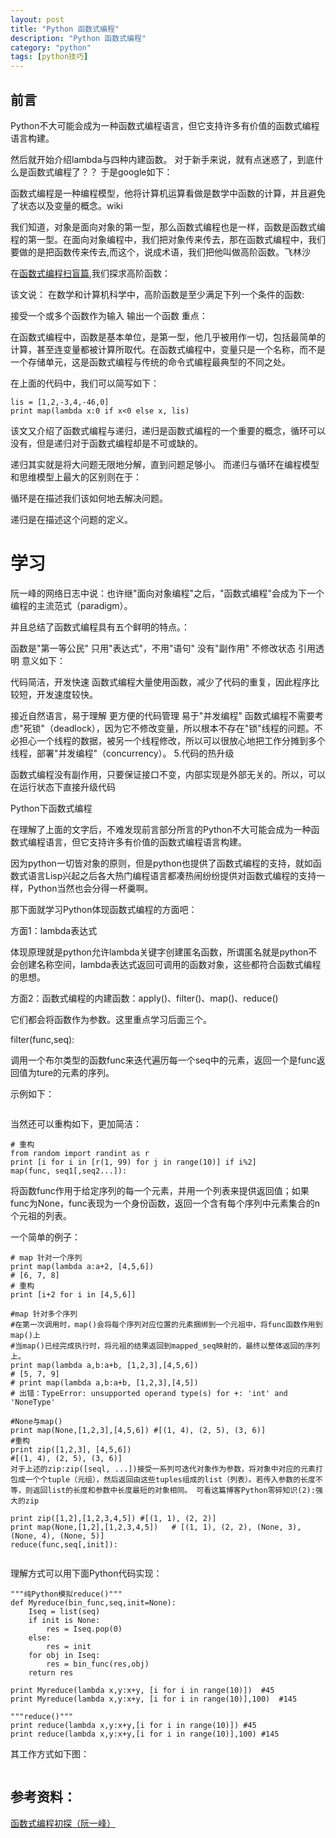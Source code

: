 ```yaml
---
layout: post
title: "Python 函数式编程"
description: "Python 函数式编程"
category: "python"
tags: [python技巧]
---
```

<h2>前言</h2>

<p>Python不大可能会成为一种函数式编程语言，但它支持许多有价值的函数式编程语言构建。</p>

<p>然后就开始介绍lambda与四种内建函数。 对于新手来说，就有点迷惑了，到底什么是函数式编程了？？ 于是google如下：</p>

<p>函数式编程是一种编程模型，他将计算机运算看做是数学中函数的计算，并且避免了状态以及变量的概念。wiki</p>

<p>我们知道，对象是面向对象的第一型，那么函数式编程也是一样，函数是函数式编程的第一型。在面向对象编程中，我们把对象传来传去，那在函数式编程中，我们要做的是把函数传来传去,而这个，说成术语，我们把他叫做高阶函数。飞林沙</p>

<p>在<a href="http://www.cnblogs.com/kym/archive/2011/03/07/1976519.html">函数式编程扫盲篇</a>,我们探求高阶函数：</p>

<p>该文说： 在数学和计算机科学中，高阶函数是至少满足下列一个条件的函数:</p>

<p>接受一个或多个函数作为输入
输出一个函数
重点：</p>

<p>在函数式编程中，函数是基本单位，是第一型，他几乎被用作一切，包括最简单的计算，甚至连变量都被计算所取代。在函数式编程中，变量只是一个名称，而不是一个存储单元，这是函数式编程与传统的命令式编程最典型的不同之处。</p>

<p>在上面的代码中，我们可以简写如下：</p>

<pre><code>lis = [1,2,-3,4,-46,0]
print map(lambda x:0 if x&lt;0 else x, lis)
</code></pre>

<p>该文又介绍了函数式编程与递归，递归是函数式编程的一个重要的概念，循环可以没有，但是递归对于函数式编程却是不可或缺的。</p>

<p>递归其实就是将大问题无限地分解，直到问题足够小。 而递归与循环在编程模型和思维模型上最大的区别则在于：</p>

<p>循环是在描述我们该如何地去解决问题。</p>

<p>递归是在描述这个问题的定义。</p>

<!--more-->

<h1>学习</h1>

<p>阮一峰的网络日志中说：也许继"面向对象编程"之后，"函数式编程"会成为下一个编程的主流范式（paradigm）。</p>

<p>并且总结了函数式编程具有五个鲜明的特点。：</p>

<p>函数是"第一等公民"
只用"表达式"，不用"语句"
没有"副作用"
不修改状态
引用透明
意义如下：</p>

<p>代码简洁，开发快速
函数式编程大量使用函数，减少了代码的重复，因此程序比较短，开发速度较快。</p>

<p>接近自然语言，易于理解
更方便的代码管理
易于"并发编程" 函数式编程不需要考虑"死锁"（deadlock），因为它不修改变量，所以根本不存在"锁"线程的问题。不必担心一个线程的数据，被另一个线程修改，所以可以很放心地把工作分摊到多个线程，部署"并发编程"（concurrency）。
5.代码的热升级</p>

<p>函数式编程没有副作用，只要保证接口不变，内部实现是外部无关的。所以，可以在运行状态下直接升级代码</p>

<p>Python下函数式编程</p>

<p>在理解了上面的文字后，不难发现前言部分所言的Python不大可能会成为一种函数式编程语言，但它支持许多有价值的函数式编程语言构建。</p>

<p>因为python一切皆对象的原则，但是python也提供了函数式编程的支持，就如函数式语言Lisp兴起之后各大热门编程语言都凑热闹纷纷提供对函数式编程的支持一样，Python当然也会分得一杯羹啊。</p>

<p>那下面就学习Python体现函数式编程的方面吧：</p>

<p>方面1：lambda表达式</p>

<p>体现原理就是python允许lambda关键字创建匿名函数，所谓匿名就是python不会创建名称空间，lambda表达式返回可调用的函数对象，这些都符合函数式编程的思想。</p>

<p>方面2：函数式编程的内建函数：apply()、filter()、map()、reduce()</p>

<p>它们都会将函数作为参数。这里重点学习后面三个。</p>

<p>filter(func,seq):</p>

<p>调用一个布尔类型的函数func来迭代遍历每一个seq中的元素，返回一个是func返回值为ture的元素的序列。</p>

<p>示例如下：</p>

<p><img src="http://content.screencast.com/users/BeginMan/folders/Snagit/media/c2c9ffcb-b8c1-490c-bec7-5b5140da1e3a/01.07.2014-23.13.png" alt="" /></p>

<p>当然还可以重构如下，更加简洁：</p>

<pre><code># 重构
from random import randint as r
print [i for i in [r(1, 99) for j in range(10)] if i%2]
map(func, seq1[,seq2...]):
</code></pre>

<p>将函数func作用于给定序列的每一个元素，并用一个列表来提供返回值；如果func为None，func表现为一个身份函数，返回一个含有每个序列中元素集合的n个元祖的列表。</p>

<p>一个简单的例子：</p>

<pre><code># map 针对一个序列
print map(lambda a:a+2, [4,5,6])
# [6, 7, 8]
# 重构
print [i+2 for i in [4,5,6]]

#map 针对多个序列
#在第一次调用时，map()会将每个序列对应位置的元素捆绑到一个元祖中，将func函数作用到map()上
#当map()已经完成执行时，将元祖的结果返回到mapped_seq映射的，最终以整体返回的序列上。
print map(lambda a,b:a+b, [1,2,3],[4,5,6])
# [5, 7, 9]
# print map(lambda a,b:a+b, [1,2,3],[4,5])
# 出错：TypeError: unsupported operand type(s) for +: 'int' and 'NoneType'

#None与map()
print map(None,[1,2,3],[4,5,6]) #[(1, 4), (2, 5), (3, 6)]
#重构
print zip([1,2,3], [4,5,6])
#[(1, 4), (2, 5), (3, 6)]
对于上述的zip:zip([seql, ...])接受一系列可迭代对象作为参数，将对象中对应的元素打包成一个个tuple（元组），然后返回由这些tuples组成的list（列表）。若传入参数的长度不等，则返回list的长度和参数中长度最短的对象相同。 可看这篇博客Python零碎知识(2):强大的zip

print zip([1,2],[1,2,3,4,5]) #[(1, 1), (2, 2)]
print map(None,[1,2],[1,2,3,4,5])   # [(1, 1), (2, 2), (None, 3), (None, 4), (None, 5)]
reduce(func,seq[,init]):
</code></pre>

<p><img src="http://content.screencast.com/users/BeginMan/folders/Snagit/media/efbaae63-99e0-427e-a851-a39b6a098222/01.08.2014-00.05.png" alt="" /></p>

<p>理解方式可以用下面Python代码实现：</p>

<pre><code>"""纯Python模拟reduce()"""
def Myreduce(bin_func,seq,init=None):
    Iseq = list(seq)
    if init is None:
        res = Iseq.pop(0)
    else:
        res = init
    for obj in Iseq:
        res = bin_func(res,obj)
    return res

print Myreduce(lambda x,y:x+y, [i for i in range(10)])  #45
print Myreduce(lambda x,y:x+y, [i for i in range(10)],100)  #145

"""reduce()"""
print reduce(lambda x,y:x+y,[i for i in range(10)]) #45
print reduce(lambda x,y:x+y,[i for i in range(10)],100) #145
</code></pre>

<p>其工作方式如下图：</p>

<p><img src="http://content.screencast.com/users/BeginMan/folders/Snagit/media/e7275a15-0267-4fc4-ac3b-ce34d880bf96/01.08.2014-00.09.png" alt="" /></p>

<h2>参考资料：</h2>

<p><a href="http://www.ruanyifeng.com/blog/2012/04/functional_programming.html">函数式编程初探（阮一峰）</a></p>
